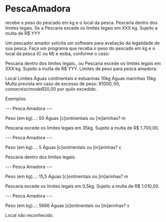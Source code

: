 # PescaAmadora
recebe o peso do pescado em kg e o local da pesca. Pescaria dentro dos limites legais. Se a Pescaria excede os limites legais em XXX kg. Sujeito a multa de R$ YYY

Um pescador amador solicita um software para avaliação da legalidade de sua pesca. Faça um programa que receba o peso do pescado em kg e o local da pesca (C ou M) e exiba, conforme o caso:

Pescaria dentro dos limites legais., ou
Pescaria excede os limites legais em XXX kg. Sujeito a multa de R$ YYY.
Limites de peso para pesca amadora:

Local	Limites
Águas continentais e estuarinas	10kg
Águas marinhas	15kg
Multa prevista em caso de excesso de peso: R$1000,00, com acréscimo de R$20,00 por quilo excedido.

Exemplos:


--- Pesca Amadora ---

Peso (em kg)...: 50
Águas [c]ontinentais ou [m]arinhas? m

Pescaria excede os limites legais em 35kg.
Sujeito a multa de R$ 1.700,00.


--- Pesca Amadora ---

Peso (em kg)...: 5
Águas [c]ontinentais ou [m]arinhas? c

Pescaria dentro dos limites legais.

--- Pesca Amadora ---

Peso (em kg)...: 15,5
Águas [c]ontinentais ou [m]arinhas? m

Pescaria excede os limites legais em 0,5kg.
Sujeito a multa de R$ 1.010,00.

--- Pesca Amadora ---

Peso (em kg)...: 5666
Águas [c]ontinentais ou [m]arinhas? x

Local não reconhecido.

